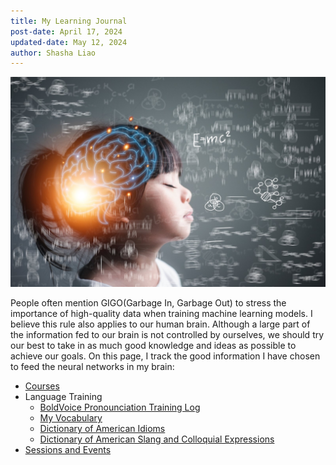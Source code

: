 ```yaml
---
title: My Learning Journal
post-date: April 17, 2024
updated-date: May 12, 2024
author: Shasha Liao
---
```


![My Image](learning.jpeg)

People often mention GIGO(Garbage In, Garbage Out) to stress the importance of high-quality data when training machine learning models. I believe this rule also applies to our human brain. Although a large part of the information fed to our brain is not controlled by ourselves, we should try our best to take in as much good knowledge and ideas as possible to achieve our goals. On this page, I track the good information I have chosen to feed the neural networks in my brain:

- [Courses](course_list.md)
- Language Training
  - [BoldVoice Pronounciation Training Log](boldvoice_training_track.md)
  - [My Vocabulary](my_vocabulary.md)
  - [Dictionary of American Idioms](Dictionary_of_American_Idioms_.pdf)
  - [Dictionary of American Slang and Colloquial Expressions](dictionary_of_american_slang_and_colloquial_expressions2.pdf)
- [Sessions and Events](event_list.md)
